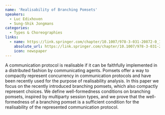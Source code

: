 ```yaml
---
name: 'Realisability of Branching Pomsets'
speakers:
  - Luc Edixhoven
  - Sung-Shik Jongmans
categories:
  - Types & Choreographies
links:
  - name: https://link.springer.com/chapter/10.1007/978-3-031-20872-0_11
    absolute_url: https://link.springer.com/chapter/10.1007/978-3-031-20872-0_11
    icon: newspaper
---
```


A communication protocol is realisable if it can be faithfully implemented in a distributed fashion by communicating agents. Pomsets offer a way to compactly represent concurrency in communication protocols and have been recently used for the purpose of realisability analysis. In this paper we focus on the recently introduced branching pomsets, which also compactly represent choices. We define well-formedness conditions on branching pomsets, inspired by multiparty session types, and we prove that the well-formedness of a branching pomset is a sufficient condition for the realisability of the represented communication protocol.
